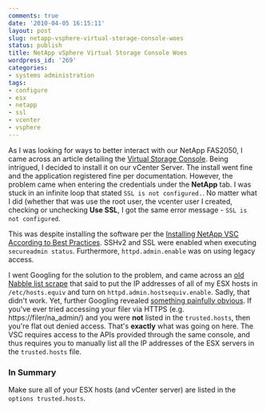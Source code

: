 ```yaml
---
comments: true
date: '2010-04-05 16:15:11'
layout: post
slug: netapp-vsphere-virtual-storage-console-woes
status: publish
title: NetApp vSphere Virtual Storage Console Woes
wordpress_id: '269'
categories:
- systems administration
tags:
- configure
- esx
- netapp
- ssl
- vcenter
- vsphere
---
```


As I was looking for ways to better interact with our NetApp FAS2050, I came across an article detailing the <a href="http://blogs.netapp.com/storage_nuts_n_bolts/2009/06/virtual-storage-console.html">Virtual Storage Console</a>. Being intrigued, I decided to install it on our vCenter Server. The install went fine and the application registered fine per documentation. However, the problem came when entering the credentials under the <strong>NetApp</strong> tab. I was stuck in an infinite loop that stated <code>SSL is not configured.</code>. No matter what I did (whether that was use the root user, the vcenter user I created, checking or unchecking <strong>Use SSL</strong>, I got the same error message - <code>SSL is not configured</code>.

This was despite installing the software per the <a href="http://blog.aarondelp.com/2010/01/installing-netapp-vsc-according-to-best.html">Installing NetApp VSC According to Best Practices</a>. SSHv2 and SSL were enabled when executing <code>secureadmin status</code>. Furthermore, <code>httpd.admin.enable</code> was on using legacy access. 

I went Googling for the solution to the problem, and came across an <a href="http://old.nabble.com/ESX-utilty-problem-td22709305.html">old Nabble list scrape</a> that said to put the IP addresses of all of my ESX hosts in <code>/etc/hosts.equiv</code> and turn on <code>httpd.admin.hostsequiv.enable</code>. Sadly, that didn't work. Yet, further Googling revealed <a href="http://communities.netapp.com/message/14396?tstart=0">something painfully obvious</a>. If you've ever tried accessing your filer via HTTPS (e.g. https://filer/na_admin/) and you were <strong>not</strong> listed in the <code>trusted.hosts</code>, then you're flat out denied access. That's <strong>exactly</strong> what was going on here. The VSC requires access to the APIs provided through the same console, and thus requires you to manually list all the IP addresses of the ESX servers in the <code>trusted.hosts</code> file. 

<h3>In Summary</h3>

Make sure all of your ESX hosts (and vCenter server) are listed in the <code>options trusted.hosts</code>. 
